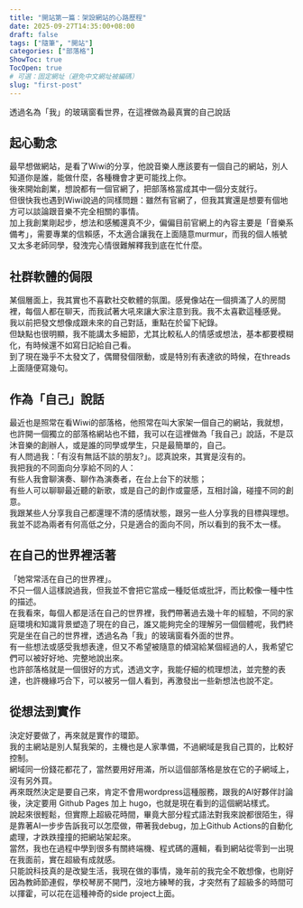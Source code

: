 ```yaml
---
title: "開站第一篇：架設網站的心路歷程"
date: 2025-09-27T14:35:00+08:00
draft: false
tags: ["隨筆", "開站"]
categories: ["部落格"]
ShowToc: true
TocOpen: true
# 可選：固定網址（避免中文網址被編碼）
slug: "first-post"
---
```

透過名為「我」的玻璃窗看世界，在這裡做為最真實的自己說話
<!--more-->
## 起心動念
最早想做網站，是看了Wiwi的分享，他說音樂人應該要有一個自己的網站，別人知道你是誰，能做什麼，各種機會才更可能找上你。  
後來開始創業，想說都有一個官網了，把部落格當成其中一個分支就行。  
但很快我也遇到Wiwi說過的同樣問題：雖然有官網了，但我其實還是想要有個地方可以談論跟音樂不完全相關的事情。  
加上我創業剛起步，想法和感觸還真不少，偏偏目前官網上的內容主要是「音樂系備考」，需要專業的信賴感，不太適合讓我在上面隨意murmur，而我的個人帳號又太多老師同學，發洩完心情很難解釋我到底在忙什麼。  

## 社群軟體的侷限
某個層面上，我其實也不喜歡社交軟體的氛圍。感覺像站在一個擠滿了人的房間裡，每個人都在聊天，而我試著大吼來讓大家注意到我。我不太喜歡這種感覺。  
我以前把發文想像成跟未來的自己對話，重點在於留下紀錄。  
但缺點也很明顯，我不能講太多細節，尤其比較私人的情感或想法，基本都要模糊化，有時候還不如寫日記給自己看。  
到了現在幾乎不太發文了，偶爾發個限動，或是特別有表達欲的時候，在threads上面隨便寫幾句。  

## 作為「自己」說話
最近也是照常在看Wiwi的部落格，他照常在叫大家架一個自己的網站，我就想，也許開一個獨立的部落格網站也不錯，我可以在這裡做為「我自己」說話，不是苡沐音樂的創辦人，或是誰的同學或學生，只是最簡單的，自己。  
有人問過我：「有沒有無話不談的朋友?」。認真說來，其實是沒有的。  
我把我的不同面向分享給不同的人：  
有些人我會聊演奏、聊作為演奏者，在台上台下的狀態；  
有些人可以聊聊最近聽的新歌，或是自己的創作或靈感，互相討論，碰撞不同的創意。  
我跟某些人分享我自己都還理不清的感情狀態，跟另一些人分享我的目標與理想。  
我並不認為兩者有何高低之分，只是適合的面向不同，所以看到的我不太一樣。  

## 在自己的世界裡活著
「她常常活在自己的世界裡」。  
不只一個人這樣說過我，但我並不會把它當成一種貶低或批評，而比較像一種中性的描述。  
在我看來，每個人都是活在自己的世界裡，我們帶著過去幾十年的經驗，不同的家庭環境和知識背景塑造了現在的自己，誰又能夠完全的理解另一個個體呢，我們終究是坐在自己的世界裡，透過名為「我」的玻璃窗看外面的世界。  
有一些想法或感受我想表達，但又不希望被隨意的傾瀉給某個經過的人，我希望它們可以被好好地、完整地說出來。  
也許部落格就是一個很好的方式，透過文字，我能仔細的梳理想法，並完整的表達，也許機緣巧合下，可以被另一個人看到，再激發出一些新想法也說不定。  

## 從想法到實作
決定好要做了，再來就是實作的環節。  
我的主網站是別人幫我架的，主機也是人家準備，不過網域是我自己買的，比較好控制。  
網域同一份錢花都花了，當然要用好用滿，所以這個部落格是放在它的子網域上，沒有另外買。  
再來既然決定是要自己來，肯定不會用wordpress這種服務，跟我的AI好夥伴討論後，決定要用 Github Pages 加上 hugo，也就是現在看到的這個網站樣式。  
說起來很輕鬆，但實際上超級花時間，畢竟大部分程式語法對我來說都很陌生，得是靠著AI一步步告訴我可以怎麼做，帶著我debug，加上Github Actions的自動化處理，才跌跌撞撞的把網站架起來。  
當然，我也在過程中學到很多有關終端機、程式碼的邏輯，看到網站從零到一出現在我面前，實在超級有成就感。  
只能說科技真的是改變生活，我現在做的事情，幾年前的我完全不敢想像，也剛好因為教師節連假，學校琴房不開門，沒地方練琴的我，才突然有了超級多的時間可以揮霍，可以花在這種神奇的side project上面。  
